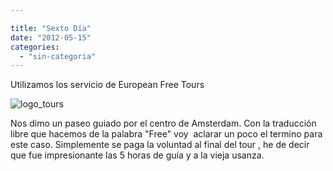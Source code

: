 ```yaml
---

title: "Sexto Día"
date: "2012-05-15"
categories: 
  - "sin-categoria"
---
```


Utilizamos los servicio de European Free Tours

![logo_tours](images/6975831767_f2e832c129.jpg)

Nos dimo un paseo guiado por el centro de Amsterdam. Con la traducción libre que hacemos de la palabra "Free" voy  aclarar un poco el termino para este caso. Simplemente se paga la voluntad al final del tour , he de decir que fue impresionante las 5 horas de guía y a la vieja usanza.
